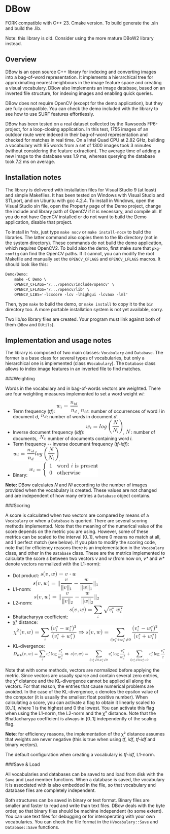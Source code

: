 DBow
====

FORK compatible with C++ 23. Cmake version.
To build generate the .sln and build the .lib.

Note: this library is old. Consider using the more mature DBoW2 library instead. 

## Overview

DBow is an open source C++ library for indexing and converting images into a bag-of-word representation. It implements a hierarchical tree  for approximating nearest neighbours in the image feature space and creating a visual vocabulary. DBow also implements an image database, based on an inverted file structure, for indexing images and enabling quick queries.

DBow does not require OpenCV (except for the demo application), but they are fully compatible. You can check the demo included with the library to see how to use SURF features effortlessly.

DBow has been tested on a real dataset collected by the Rawseeds FP6-project, for a loop-closing application. In this test, 1755 images of an outdoor route were indexed in their bag-of-word representation and checked for matches in real time. On a Intel Quad CPU at 2.82 GHz, building a vocabulary with 95 words from a set of 1300 images took 3 minutes (without considering the feature extraction). The average time of adding a new image to the database was 1.9 ms, whereas querying the database took 7.2 ms on average.

## Installation notes

The library is delivered with installation files for Visual Studio 9 (at least) and simple Makefiles. It has been tested on Windows with Visual Studio and STLport, and on Ubuntu with gcc 4.2.4. To install in Windows, open the Visual Studio sln file, open the Property page of the Demo project, change the include and library path of OpenCV if it is necessary, and compile all. If you do not have OpenCV installed or do not want to build the Demo application, disable that project.

To install in *nix, just type `make nocv` or `make install-nocv` to build the libraries. The latter command also copies them to the lib directory (not in the system directory). These commands do not build the demo application, which requires OpenCV2. To build also the demo, first make sure that `pkg-config` can find the OpenCV paths. If it cannot, you can modify the root Makefile and manually set the `OPENCV_CFLAGS` and `OPENCV_LFLAGS` macros. It should look like this:

    Demo/Demo:
    	make -C Demo \
    	OPENCV_CFLAGS='/.../opencv/include/opencv' \
    	OPENCV_LFLAGS='/.../opencv/lib' \
    	OPENCV_LIBS='-lcxcore -lcv -lhighgui -lcvaux -lml'

Then, type `make` to build the demo, or `make install` to copy it to the `bin` directory too. A more portable installation system is not yet available, sorry.

Two lib/so library files are created. Your program must link against both of them (`DBow` and `DUtils`).

## Implementation and usage notes

The library is composed of two main classes: `Vocabulary` and `Database`. The former is a base class for several types of vocabularies, but only a hierarchical one is implemented (class `HVocabulary`). The `Database` class allows to index image features in an inverted file to find matches.

###Weighting

Words in the vocabulary and in bag-of-words vectors are weighted. There are four weighting measures implemented to set a word weight *wi*:

* Term frequency (*tf*): ![w_i = \frac{n_{id}}{n_d}](https://raw.githubusercontent.com/dorian3d/dorian3d.github.io/master/other/images/tf.gif),
![n_{id}](https://raw.githubusercontent.com/dorian3d/dorian3d.github.io/master/other/images/nid.gif): number of occurrences of word *i* in document *d*,
![n_d](https://raw.githubusercontent.com/dorian3d/dorian3d.github.io/master/other/images/nd.gif): number of words in document *d*.
* Inverse document frequency (*idf*): ![w_i = log(\frac{N}{N_i})](https://raw.githubusercontent.com/dorian3d/dorian3d.github.io/master/other/images/idf.gif),
![N](https://raw.githubusercontent.com/dorian3d/dorian3d.github.io/master/other/images/N.gif): number of documents,
![N_i](https://raw.githubusercontent.com/dorian3d/dorian3d.github.io/master/other/images/Ni.gif): number of documents containing word *i*.
* Term frequency -- inverse document frequency (*tf-idf*): ![w_i = \frac{n_{id}}{n_d} log(\frac{N}{N_i}](https://raw.githubusercontent.com/dorian3d/dorian3d.github.io/master/other/images/tf-idf.gif).
* Binary: ![w_i = 1 if word i is present; 0 otherwise](https://raw.githubusercontent.com/dorian3d/dorian3d.github.io/master/other/images/binary.gif)

**Note:** DBow calculates *N* and *Ni* according to the number of images provided when the vocabulary is created. These values are not changed and are independent of how many entries a `Database` object contains.

###Scoring

A score is calculated when two vectors are compared by means of a `Vocabulary` or when a `Database` is queried. There are several scoring methods implemented. Note that the meaning of the numerical value of the score depends on the metric you are using. However, some of these metrics can be scaled to the interval [0..1], where 0 means no match at all, and 1 perfect match (see below). If you plan to modify the scoring code, note that for efficiency reasons there is an implementation in the `Vocabulary` class, and other in the `Database` class.
These are the metrics implemented to calculate the score *s* between two vectors *v* and *w* (from now on, *v\** and *w\** denote vectors normalized with the L1-norm):

* Dot product: ![Dot product](https://raw.githubusercontent.com/dorian3d/dorian3d.github.io/master/other/images/dot.gif)
* L1-norm: ![L1-norm](https://raw.githubusercontent.com/dorian3d/dorian3d.github.io/master/other/images/L1.gif)
* L2-norm: ![L2-norm](https://raw.githubusercontent.com/dorian3d/dorian3d.github.io/master/other/images/L2.gif)
* Bhattacharyya coefficient: ![Bhattacharyya coefficient](https://raw.githubusercontent.com/dorian3d/dorian3d.github.io/master/other/images/bhat.gif)
* χ² distance: ![Chi square distance](https://raw.githubusercontent.com/dorian3d/dorian3d.github.io/master/other/images/chisq_extended.gif)
* KL-divergence: ![KL-divergence](https://raw.githubusercontent.com/dorian3d/dorian3d.github.io/master/other/images/kl_extended.gif)

Note that with some methods, vectors are normalized before applying the metric. Since vectors are usually sparse and contain several zero entries, the χ² distance and the KL-divergence cannot be applied all along the vectors. For that reason, the entries that cause numerical problems are avoided. In the case of the KL-divergence, ε denotes the epsilon value of the computer (it is usually the smallest float positive number). When calculating a score, you can activate a flag to obtain it linearly scaled to [0..1], where 1 is the highest and 0 the lowest. You can activate this flag when using the L1-norm, the L2-norm and the χ² distance. Note that the Bhattacharyya coefficient is always in [0..1] independently of the scaling flag.

**Note**: for efficiency reasons, the implementation of the χ² distance assumes that weights are never negative (this is true when using *tf*, *idf*, *tf-idf* and binary vectors).

The default configuration when creating a vocabulary is *tf-idf*, L1-norm.

###Save & Load

All vocabularies and databases can be saved to and load from disk with the `Save` and `Load` member functions. When a database is saved, the vocabulary it is associated with is also embedded in the file, so that vocabulary and database files are completely independent.

Both structures can be saved in binary or text format. Binary files are smaller and faster to read and write than text files. DBow deals with the byte order, so that binary files should be machine independent (to some extent). You can use text files for debugging or for interoperating with your own vocabularies. You can check the file format in the `HVocabulary::Save` and `Database::Save` functions.

